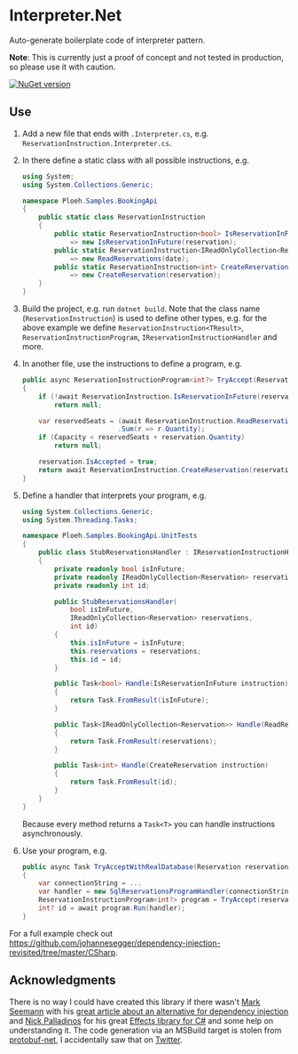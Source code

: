 # Interpreter.Net
Auto-generate boilerplate code of interpreter pattern.

**Note**: This is currently just a proof of concept and not tested in production, so please use it with caution.

[![NuGet version](https://img.shields.io/nuget/v/Interpreter.Net.svg)](https://www.nuget.org/packages/Interpreter.Net/)

## Use
1. Add a new file that ends with `.Interpreter.cs`, e.g. `ReservationInstruction.Interpreter.cs`.
1. In there define a static class with all possible instructions, e.g.
    ```csharp
    using System;
    using System.Collections.Generic;

    namespace Ploeh.Samples.BookingApi
    {
        public static class ReservationInstruction
        {
            public static ReservationInstruction<bool> IsReservationInFuture(Reservation reservation)
                => new IsReservationInFuture(reservation);
            public static ReservationInstruction<IReadOnlyCollection<Reservation>> ReadReservations(DateTimeOffset date)
                => new ReadReservations(date);
            public static ReservationInstruction<int> CreateReservation(Reservation reservation)
                => new CreateReservation(reservation);
        }
    }
    ```
1. Build the project, e.g. run `dotnet build`. Note that the class name (`ReservationInstruction`) is used to define other types, e.g. for the above example we define `ReservationInstruction<TResult>`, `ReservationInstructionProgram`, `IReservationInstructionHandler` and more.
1. In another file, use the instructions to define a program, e.g.
    ```csharp
    public async ReservationInstructionProgram<int?> TryAccept(Reservation reservation)
    {
        if (!await ReservationInstruction.IsReservationInFuture(reservation))
            return null;

        var reservedSeats = (await ReservationInstruction.ReadReservations(reservation.Date))
                            .Sum(r => r.Quantity);
        if (Capacity < reservedSeats + reservation.Quantity)
            return null;

        reservation.IsAccepted = true;
        return await ReservationInstruction.CreateReservation(reservation);
    }
    ```
1. Define a handler that interprets your program, e.g.
    ```csharp
    using System.Collections.Generic;
    using System.Threading.Tasks;

    namespace Ploeh.Samples.BookingApi.UnitTests
    {
        public class StubReservationsHandler : IReservationInstructionHandler
        {
            private readonly bool isInFuture;
            private readonly IReadOnlyCollection<Reservation> reservations;
            private readonly int id;

            public StubReservationsHandler(
                bool isInFuture,
                IReadOnlyCollection<Reservation> reservations,
                int id)
            {
                this.isInFuture = isInFuture;
                this.reservations = reservations;
                this.id = id;
            }

            public Task<bool> Handle(IsReservationInFuture instruction)
            {
                return Task.FromResult(isInFuture);
            }

            public Task<IReadOnlyCollection<Reservation>> Handle(ReadReservations instruction)
            {
                return Task.FromResult(reservations);
            }

            public Task<int> Handle(CreateReservation instruction)
            {
                return Task.FromResult(id);
            }
        }
    }
    ```

    Because every method returns a `Task<T>` you can handle instructions asynchronously.

1. Use your program, e.g.
    ```csharp
    public async Task TryAcceptWithRealDatabase(Reservation reservation)
    {
        var connectionString = ...
        var handler = new SqlReservationsProgramHandler(connectionString);
        ReservationInstructionProgram<int?> program = TryAccept(reservation);
        int? id = await program.Run(handler);
    }
    ```

For a full example check out https://github.com/johannesegger/dependency-injection-revisited/tree/master/CSharp.

## Acknowledgments
There is no way I could have created this library if there wasn't [Mark Seemann](https://twitter.com/ploeh) with his [great article about an alternative for dependency injection](http://blog.ploeh.dk/2018/07/24/dependency-injection-revisited/) and [Nick Palladinos](https://twitter.com/NickPalladinos) for his great [Effects library for C#](https://github.com/nessos/Eff) and some help on understanding it. The code generation via an MSBuild target is stolen from [protobuf-net](https://github.com/mgravell/protobuf-net), I accidentally saw that on [Twitter](https://twitter.com/marcgravell/status/1025139557619122181).
